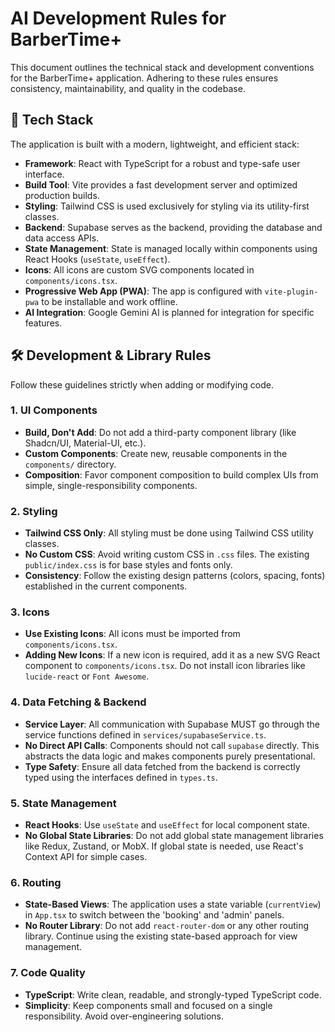 # AI Development Rules for BarberTime+

This document outlines the technical stack and development conventions for the BarberTime+ application. Adhering to these rules ensures consistency, maintainability, and quality in the codebase.

## 🚀 Tech Stack

The application is built with a modern, lightweight, and efficient stack:

- **Framework**: React with TypeScript for a robust and type-safe user interface.
- **Build Tool**: Vite provides a fast development server and optimized production builds.
- **Styling**: Tailwind CSS is used exclusively for styling via its utility-first classes.
- **Backend**: Supabase serves as the backend, providing the database and data access APIs.
- **State Management**: State is managed locally within components using React Hooks (`useState`, `useEffect`).
- **Icons**: All icons are custom SVG components located in `components/icons.tsx`.
- **Progressive Web App (PWA)**: The app is configured with `vite-plugin-pwa` to be installable and work offline.
- **AI Integration**: Google Gemini AI is planned for integration for specific features.

## 🛠️ Development & Library Rules

Follow these guidelines strictly when adding or modifying code.

### 1. UI Components
- **Build, Don't Add**: Do not add a third-party component library (like Shadcn/UI, Material-UI, etc.).
- **Custom Components**: Create new, reusable components in the `components/` directory.
- **Composition**: Favor component composition to build complex UIs from simple, single-responsibility components.

### 2. Styling
- **Tailwind CSS Only**: All styling must be done using Tailwind CSS utility classes.
- **No Custom CSS**: Avoid writing custom CSS in `.css` files. The existing `public/index.css` is for base styles and fonts only.
- **Consistency**: Follow the existing design patterns (colors, spacing, fonts) established in the current components.

### 3. Icons
- **Use Existing Icons**: All icons must be imported from `components/icons.tsx`.
- **Adding New Icons**: If a new icon is required, add it as a new SVG React component to `components/icons.tsx`. Do not install icon libraries like `lucide-react` or `Font Awesome`.

### 4. Data Fetching & Backend
- **Service Layer**: All communication with Supabase MUST go through the service functions defined in `services/supabaseService.ts`.
- **No Direct API Calls**: Components should not call `supabase` directly. This abstracts the data logic and makes components purely presentational.
- **Type Safety**: Ensure all data fetched from the backend is correctly typed using the interfaces defined in `types.ts`.

### 5. State Management
- **React Hooks**: Use `useState` and `useEffect` for local component state.
- **No Global State Libraries**: Do not add global state management libraries like Redux, Zustand, or MobX. If global state is needed, use React's Context API for simple cases.

### 6. Routing
- **State-Based Views**: The application uses a state variable (`currentView`) in `App.tsx` to switch between the 'booking' and 'admin' panels.
- **No Router Library**: Do not add `react-router-dom` or any other routing library. Continue using the existing state-based approach for view management.

### 7. Code Quality
- **TypeScript**: Write clean, readable, and strongly-typed TypeScript code.
- **Simplicity**: Keep components small and focused on a single responsibility. Avoid over-engineering solutions.